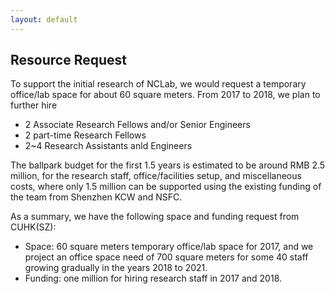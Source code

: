 ```yaml
---
layout: default
---
```


## Resource Request

To support the initial research of NCLab, we would request a temporary office/lab space for about 60 square meters. From 2017 to 2018, we plan to further hire
+ 2 Associate Research Fellows and/or Senior Engineers
+ 2 part-time Research Fellows
+ 2~4 Research Assistants anld Engineers 
		
The ballpark budget for the first 1.5 years is estimated to be around RMB 2.5 million, for the research staff, office/facilities setup, and miscellaneous costs, where only 1.5 million can be supported using the existing funding of the team from Shenzhen KCW and NSFC.

As a summary, we have the following space and funding request from CUHK(SZ):
+ Space: 60 square meters temporary office/lab space for 2017, and we project an office space need of 700 square meters for some 40 staff growing gradually in the years 2018 to 2021.
+ Funding: one million for hiring research staff in 2017 and 2018. 


